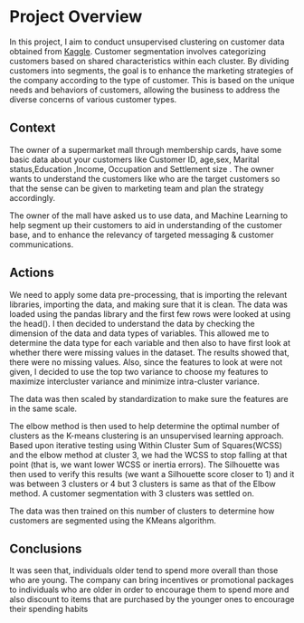 # Project Overview 
In this project, I aim to conduct unsupervised clustering on customer data obtained from [Kaggle](https://www.kaggle.com/datasets/dev0914sharma/customer-clustering/data).
Customer segmentation involves categorizing customers based on shared characteristics within each cluster. By dividing customers into segments, the goal is to enhance the marketing strategies of the company according to the type of customer. This is based on the unique needs and behaviors of customers, allowing the business to address the diverse concerns of various customer types. 


## Context
The owner of a supermarket mall through membership cards,  have some basic data about your customers like Customer ID, age,sex, Marital status,Education	,Income,	Occupation	and Settlement size . The owner wants to understand the customers like who are the target customers so that the sense can be given to marketing team and plan the strategy accordingly. 

The owner of the mall have asked us to use data, and Machine Learning to help segment up their customers to aid in understanding of the customer base, and to enhance the relevancy of targeted messaging & customer communications.

## Actions

 We need to apply some data pre-processing, that is importing the relevant libraries, importing the data, and making sure that it is clean. The data was loaded using the pandas library and the first few rows were looked at using the head(). I then decided to understand the data by checking the dimension of the data and data types of variables. This allowed me to determine the data type for each variable and then also to have first look at whether there were missing values in the dataset.  The results showed that, there were no missing values. Also, since the features to look at were not given, I decided to use the top two variance to choose my features to maximize intercluster variance and minimize intra-cluster variance. 

 The data was then scaled by standardization to make sure the features are in the same scale. 
 
 
The elbow method is then used to help determine the optimal number of clusters as the K-means clustering is an unsupervised learning approach.
Based upon iterative testing using Within Cluster Sum of Squares(WCSS) and the elbow method at cluster 3, we had the WCSS to stop falling at that point (that is, we want lower WCSS or inertia errors). The Silhouette was then used to verify this results (we want a Silhouette score closer to 1) and it was between 3 clusters or 4 but 3 clusters is same as that of the Elbow method. A customer segmentation with 3 clusters was settled on. 


The data was then trained on this number of clusters to determine how customers are segmented using the KMeans algorithm.

## Conclusions
It was seen that, individuals older tend to spend more overall than those who are young. The company can bring incentives or promotional packages to individuals who are older in order to encourage them to spend more and also discount to items that are purchased by the younger ones to encourage their spending habits
